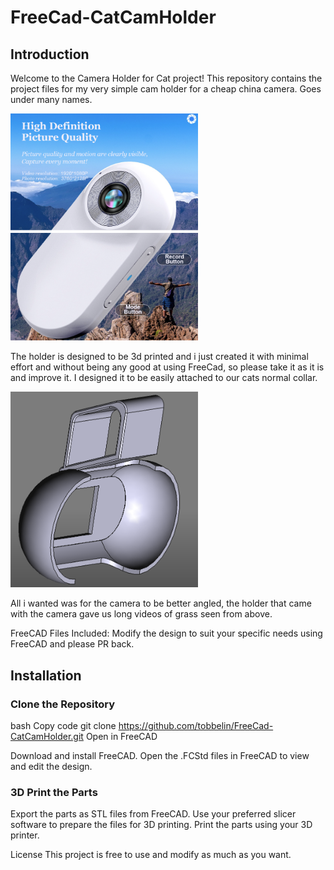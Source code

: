 # FreeCad-CatCamHolder
## Introduction
Welcome to the Camera Holder for Cat project! 
This repository contains the project files for my very simple cam holder for a cheap china camera. Goes under many names.

<img src="camera.png" alt="Camera" width="300">

The holder is designed to be 3d printed and i just created it with minimal effort and without being any good at using FreeCad, so please take it as it is and improve it.
I designed it to be easily attached to our cats normal collar.

<img src="camholder.png" alt="Camera Holder" width="300">

All i wanted was for the camera to be better angled, the holder that came with the camera gave us long videos of grass seen from above.

FreeCAD Files Included: Modify the design to suit your specific needs using FreeCAD and please PR back.

## Installation
### Clone the Repository

bash
Copy code
git clone https://github.com/tobbelin/FreeCad-CatCamHolder.git
Open in FreeCAD

Download and install FreeCAD.
Open the .FCStd files in FreeCAD to view and edit the design.
### 3D Print the Parts

Export the parts as STL files from FreeCAD.
Use your preferred slicer software to prepare the files for 3D printing.
Print the parts using your 3D printer.

License
This project is free to use and modify as much as you want.
